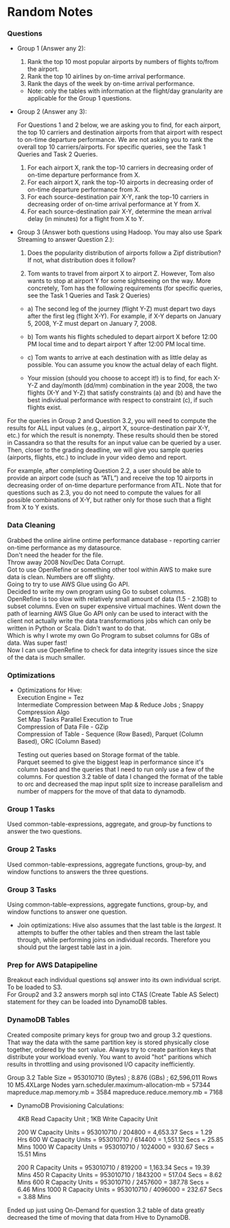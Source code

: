 # Random Notes

### Questions 

* Group 1 (Answer any 2):

  1. Rank the top 10 most popular airports by numbers of flights to/from the airport.  
  2. Rank the top 10 airlines by on-time arrival performance.  
  3. Rank the days of the week by on-time arrival performance.  
  * Note: only the tables with information at the flight/day granularity are applicable for the Group 1 questions.

* Group 2 (Answer any 3):

  For Questions 1 and 2 below, we are asking you to find, for each airport, the top 10 carriers and destination airports from that airport with respect to on-time departure performance. We are not asking you to rank the overall top 10 carriers/airports. For specific queries, see the Task 1 Queries and Task 2 Queries.

  1. For each airport X, rank the top-10 carriers in decreasing order of on-time departure performance from X.  
  2. For each airport X, rank the top-10 airports in decreasing order of on-time departure performance from X.  
  3. For each source-destination pair X-Y, rank the top-10 carriers in decreasing order of on-time arrival performance at Y from X.  
  4. For each source-destination pair X-Y, determine the mean arrival delay (in minutes) for a flight from X to Y.

* Group 3 (Answer both questions using Hadoop. You may also use Spark Streaming to answer Question 2.):

  1. Does the popularity distribution of airports follow a Zipf distribution? If not, what distribution does it follow?

  2. Tom wants to travel from airport X to airport Z. However, Tom also wants to stop at airport Y for some sightseeing on the way. More concretely, Tom has the following requirements (for specific queries, see the Task 1 Queries and Task 2 Queries)

    * a) The second leg of the journey (flight Y-Z) must depart two days after the first leg (flight X-Y). For example, if X-Y departs on January 5, 2008, Y-Z must depart on January 7, 2008.

    * b) Tom wants his flights scheduled to depart airport X before 12:00 PM local time and to depart airport Y after 12:00 PM local time.

    * c) Tom wants to arrive at each destination with as little delay as possible. You can assume you know the actual delay of each flight.

    * Your mission (should you choose to accept it!) is to find, for each X-Y-Z and day/month (dd/mm) combination in the year 2008, the two flights (X-Y and Y-Z) that satisfy constraints (a) and (b) and have the best individual performance with respect to constraint (c), if such flights exist.

For the queries in Group 2 and Question 3.2, you will need to compute the results for ALL input values (e.g., airport X, source-destination pair X-Y, etc.) for which the result is nonempty. These results should then be stored in Cassandra so that the results for an input value can be queried by a user. Then, closer to the grading deadline, we will give you sample queries (airports, flights, etc.) to include in your video demo and report.

For example, after completing Question 2.2, a user should be able to provide an airport code (such as “ATL”) and receive the top 10 airports in decreasing order of on-time departure performance from ATL. Note that for questions such as 2.3, you do not need to compute the values for all possible combinations of X-Y, but rather only for those such that a flight from X to Y exists.

### Data Cleaning 

Grabbed the online airline ontime performance database - reporting carrier on-time performance as my datasource.   
Don't need the header for the file.  
Throw away 2008 Nov/Dec Data Corrupt.  
Got to use OpenRefine or something other tool within AWS to make sure data is clean.   Numbers are off slighty.   
Going to try to use AWS Glue using Go API.   
Decided to write my own program using Go to subset columns.   
OpenRefine is too slow with relatively small amount of data (1.5 - 2.1GB) to subset columns. Even on super expensive virtual machines. Went down the path of learning AWS Glue Go API only can be used to interact with the client not actually write the data transformations jobs which can only be written in Python or Scala. Didn't want to do that.  
Which is why I wrote my own Go Program to subset columns for GBs of data. Was super fast!   
Now I can use OpenRefine to check for data integrity issues since the size of the data is much smaller.   

### Optimizations 

* Optimizations for Hive:  
  Execution Engine = Tez  
  Intermediate Compression between Map & Reduce Jobs ; Snappy Compression Algo  
  Set Map Tasks Parallel Execution to True  
  Compression of Data File - GZip   
  Compression of Table - Sequence (Row Based), Parquet (Column Based), ORC (Column Based)

  Testing out queries based on Storage format of the table.  
  Parquet seemed to give the biggest leap in performance since it's column based and the 
  queries that I need to run only use a few of the columns. 
  For question 3.2 table of data I changed the format of the table to orc and decreased the map input split size to increase parallelism and number of mappers for the move of that data to dynamodb. 

### Group 1 Tasks

Used common-table-expressions, aggregate, and group-by functions to answer the two questions. 

### Group 2 Tasks

Used common-table-expressions, aggregate functions, group-by, and window functions to answers the three questions. 

### Group 3 Tasks

Using common-table-expressions, aggregate functions, group-by, and window functions to 
answer one question. 

* Join optimizations:
  Hive also assumes that the last table is the *largest*. It attempts to buffer the other tables and then stream the last table through, while performing joins on individual records. Therefore you should put the largest table last in a join. 

### Prep for AWS Datapipeline

Breakout each individual questions sql answer into its own individual script. To be loaded to S3.   
For Group2 and 3.2 answers morph sql into CTAS (Create Table AS Select) statement for they can be loaded into DynamoDB tables. 


### DynamoDB Tables

Created composite primary keys for group two and group 3.2 questions. That way the data with the same partition key is stored physically close together, ordered by the sort value. Always try to create parition keys that distribute your workload evenly. You want to avoid "hot" paritions which results in throttling and using provisoned I/O capacity inefficiently.   

Group 3.2 Table Size = 953010710 (Bytes) ; 8.876 (GBs) ; 62,596,011 Rows
10 M5.4XLarge Nodes
yarn.scheduler.maximum-allocation-mb = 57344 
mapreduce.map.memory.mb = 3584
mapreduce.reduce.memory.mb = 7168

* DynamoDB Provisioning Calculations: 

    4KB Read Capacity Unit ; 1KB Write Capacity Unit

    200 W Capacity Units = 953010710 / 204800 = 4,653.37 Secs = 1.29 Hrs
    600 W Capacity Units = 953010710 / 614400 = 1,551.12 Secs = 25.85 Mins
    1000 W Capacity Units = 953010710 / 1024000 = 930.67 Secs = 15.51 Mins

    200 R Capacity Units = 953010710 / 819200 = 1,163.34 Secs = 19.39 Mins
    450 R Capacity Units = 953010710 / 1843200 = 517.04 Secs = 8.62 Mins
    600 R Capacity Units = 953010710 / 2457600 = 387.78 Secs = 6.46 Mins
    1000 R Capacity Units = 953010710 / 4096000 = 232.67 Secs = 3.88 Mins

Ended up just using On-Demand for question 3.2 table of data greatly decreased the time of moving that data from Hive to DynamoDB. 

